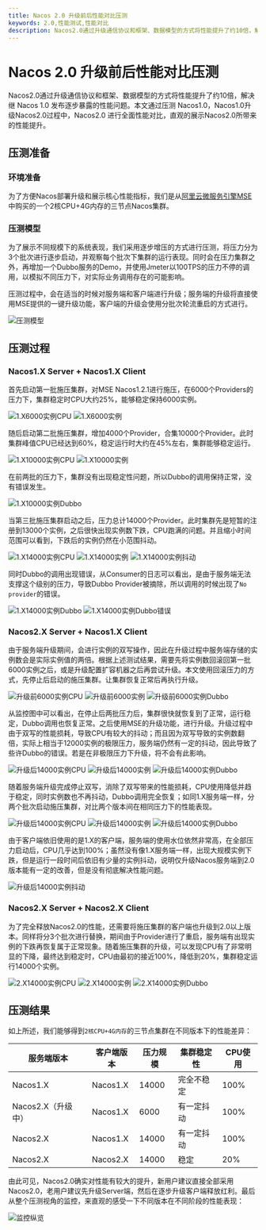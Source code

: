```yaml
---
title: Nacos 2.0 升级前后性能对比压测
keywords: 2.0,性能测试,性能对比
description: Nacos2.0通过升级通信协议和框架、数据模型的方式将性能提升了约10倍，解决继 Nacos 1.0 发布逐步暴露的性能问题。本文通过压测 Nacos1.0，Nacos1.0升级Nacos2.0过程中，Nacos2.0 进行全面性能对比，直观的展示Nacos2.0所带来的性能提升。
---
```


# Nacos 2.0 升级前后性能对比压测

Nacos2.0通过升级通信协议和框架、数据模型的方式将性能提升了约10倍，解决继 Nacos 1.0 发布逐步暴露的性能问题。本文通过压测 Nacos1.0，Nacos1.0升级Nacos2.0过程中，Nacos2.0 进行全面性能对比，直观的展示Nacos2.0所带来的性能提升。

## 压测准备

### 环境准备

为了方便Nacos部署升级和展示核心性能指标，我们是从[阿里云微服务引擎MSE](https://cn.aliyun.com/product/aliware/mse)中购买的一个2核CPU+4G内存的三节点Nacos集群。

### 压测模型

为了展示不同规模下的系统表现，我们采用逐步增压的方式进行压测，将压力分为3个批次进行逐步启动，并观察每个批次下集群的运行表现。同时会在压力集群之外，再增加一个Dubbo服务的Demo，并使用Jmeter以100TPS的压力不停的调用，以模拟不同压力下，对实际业务调用存在的可能影响。

压测过程中，会在适当的时候对服务端和客户端进行升级；服务端的升级将直接使用MSE提供的一键升级功能，客户端的升级会使用分批次轮流重启的方式进行。

![压测模型](/img/blog/performance-compare/performance_model.jpg)

## 压测过程

### Nacos1.X Server + Nacos1.X Client

首先启动第一批施压集群，对MSE Nacos1.2.1进行施压，在6000个Providers的压力下，集群稳定时CPU大约25%，能够稳定保持6000实例。

![1.X6000实例CPU](/img/blog/performance-compare/1_6000_cpu.jpg)
![1.X6000实例](/img/blog/performance-compare/1_6000_instance.jpg)

随后启动第二批施压集群，增加4000个Provider，合集10000个Provider。此时集群峰值CPU已经达到60%，稳定运行时大约在45%左右，集群能够稳定运行。

![1.X10000实例CPU](/img/blog/performance-compare/1_10000_cpu.jpg)
![1.X10000实例](/img/blog/performance-compare/1_10000_instance.jpg)

在前两批的压力下，集群没有出现稳定性问题，所以Dubbo的调用保持正常，没有错误发生。

![1.X10000实例Dubbo](/img/blog/performance-compare/1_10000_dubbo.png)

当第三批施压集群启动之后，压力总计14000个Provider。此时集群先是短暂的注册到13000个实例，之后很快出现实例数下跌，CPU跑满的问题。并且缩小时间范围可以看到，下跌后的实例仍然在小范围抖动。

![1.X14000实例CPU](/img/blog/performance-compare/1_14000_cpu.jpg)
![1.X14000实例](/img/blog/performance-compare/1_14000_instance.jpg)
![1.X14000实例抖动](/img/blog/performance-compare/1_14000_instance_shake.jpg)

同时Dubbo的调用出现错误，从Consumer的日志可以看出，是由于服务端无法支撑这个级别的压力，导致Dubbo Provider被摘除，所以调用的时候出现了`No provider`的错误。

![1.X14000实例Dubbo](/img/blog/performance-compare/1_14000_dubbo.png)
![1.X14000实例Dubbo错误](/img/blog/performance-compare/1_14000_dubbo_error.jpg)

### Nacos2.X Server + Nacos1.X Client

由于服务端升级期间，会进行实例的双写操作，因此在升级过程中服务端存储的实例数会是实际实例值的两倍。根据上述测试结果，需要先将实例数回滚回第一批6000实例之后，或是升级配置扩容机器之后再尝试升级。本文使用回滚压力的方式，先停止后启动的施压集群。让集群恢复正常后再执行升级。

![升级前6000实例CPU](/img/blog/performance-compare/before_upgrade_cpu.jpg)
![升级前6000实例](/img/blog/performance-compare/before_upgrade_instance.jpg)
![升级前6000实例Dubbo](/img/blog/performance-compare/before_upgrade_dubbo.png)

从监控图中可以看出，在停止后两批压力后，集群很快就恢复到了正常，运行稳定，Dubbo调用也恢复正常。之后使用MSE的升级功能，进行升级。升级过程中由于双写的性能损耗，导致CPU有较大的抖动；而且因为双写导致的实例数翻倍，实际上相当于12000实例的极限压力，服务端仍然有一定的抖动，因此导致了些许Dubbo的错误。若是在非极限压力下升级，将不会有此影响。

![升级后14000实例CPU](/img/blog/performance-compare/upgrading_cpu.jpg)
![升级后14000实例](/img/blog/performance-compare/upgrading_instance.jpg)
![升级后14000实例Dubbo](/img/blog/performance-compare/upgrading_dubbo.png)

随着服务端升级完成停止双写，消除了双写带来的性能损耗，CPU使用降低并趋于稳定，同时实例数也不再抖动，Dubbo调用完全恢复；如同1.X服务端一样，分两个批次启动施压集群，对比两个版本间在相同压力下的性能表现。

![升级后14000实例CPU](/img/blog/performance-compare/after_upgrade_cpu.jpg)
![升级后14000实例](/img/blog/performance-compare/after_upgrade_instance.jpg)
![升级后14000实例Dubbo](/img/blog/performance-compare/after_upgrade_dubbo.png)

由于客户端依旧使用的是1.X的客户端，服务端的使用水位依然非常高，在全部压力启动后，CPU几乎达到100%；虽然没有像1.X服务端一样，出现大规模实例下跌，但是运行一段时间后依旧有少量的实例抖动，说明仅升级Nacos服务端到2.0版本能有一定的改善，但是没有彻底解决性能问题。

![升级后14000实例抖动](/img/blog/performance-compare/after_upgrade_instance_shake.jpg)

### Nacos2.X Server + Nacos2.X Client

为了完全释放Nacos2.0的性能，还需要将施压集群的客户端也升级到2.0以上版本。同样将分3个批次进行替换，期间由于Provider进行了重启，服务端有出现实例的下跌再恢复属于正常现象。随着施压集群的升级，可以发现CPU有了非常明显的下降，最终达到稳定时，CPU由最初的接近100%，降低到20%，集群稳定运行14000个实例。

![2.X14000实例CPU](/img/blog/performance-compare/2_14000_cpu.jpg)
![2.X14000实例](/img/blog/performance-compare/2_14000_instance.jpg)
![2.X14000实例Dubbo](/img/blog/performance-compare/2_14000_dubbo.png)

## 压测结果

如上所述，我们能够得到`2核CPU+4G内存`的三节点集群在不同版本下的性能差异：

| 服务端版本 | 客户端版本 | 压力规模 | 集群稳定性 | CPU使用 |
| -------- | -------- | -------- | -------- | -------- |
| Nacos1.X | Nacos1.X | 14000 | 完全不稳定 | 100% |
| Nacos2.X（升级中） | Nacos1.X | 6000 | 有一定抖动 | 100% |
| Nacos2.X | Nacos1.X | 14000 | 有一定抖动 | 100% |
| Nacos2.X | Nacos2.X | 14000 | 稳定 | 20% |

由此可见，Nacos2.0确实对性能有较大的提升，新用户建议直接全部采用Nacos2.0，老用户建议先升级Server端，然后在逐步升级客户端释放红利。最后从整个压测视角的监控，来直观的感受一下不同版本在不同阶段的性能表现：

![监控纵览](/img/blog/performance-compare/all.jpg)
